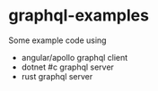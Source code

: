 # graphql-examples 

Some example code using 
 
- angular/apollo graphql client
- dotnet #c graphql server
- rust graphql server
